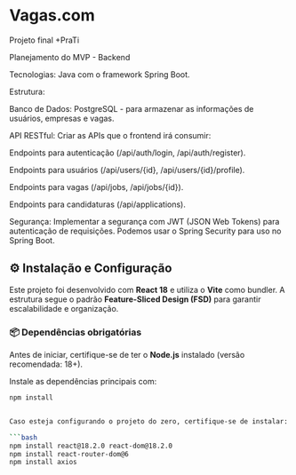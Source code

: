 # Vagas.com
Projeto final +PraTi


Planejamento do MVP - Backend

Tecnologias: Java com o framework Spring Boot.

Estrutura: 

Banco de Dados: PostgreSQL - para armazenar as informações de usuários, empresas e vagas.

API RESTful: Criar as APIs que o frontend irá consumir: 

Endpoints para autenticação (/api/auth/login, /api/auth/register).

Endpoints para usuários (/api/users/{id}, /api/users/{id}/profile).

Endpoints para vagas (/api/jobs, /api/jobs/{id}).

Endpoints para candidaturas (/api/applications).

Segurança: Implementar a segurança com JWT (JSON Web Tokens) para autenticação de requisições. Podemos usar o Spring Security para uso no Spring Boot.



## ⚙️ Instalação e Configuração

Este projeto foi desenvolvido com **React 18** e utiliza o **Vite** como bundler. A estrutura segue o padrão **Feature-Sliced Design (FSD)** para garantir escalabilidade e organização.

### 📦 Dependências obrigatórias

Antes de iniciar, certifique-se de ter o **Node.js** instalado (versão recomendada: 18+).

Instale as dependências principais com:

```bash
npm install


Caso esteja configurando o projeto do zero, certifique-se de instalar:

```bash
npm install react@18.2.0 react-dom@18.2.0
npm install react-router-dom@6
npm install axios
